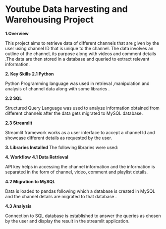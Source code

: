 # Youtube Data harvesting and Warehousing Project

**1.Overview**

This project aims to retrieve data of different channels that are given by the user using channel ID that is unique to the channel. The data involves an outline of the channel, its purpose along with videos and comment details .The data are then stored in a database and queried to extract relevant information.

**2. Key Skills**
**2.1 Python**

Python Programming language was used in retrieval ,manipulation and analysis of channel data along with some libraries .

**2.2 SQL**

Structured Query Language was used to analyze information obtained from different  channels after the data gets migrated to MySQL database.

**2.3 Streamlit**

Streamlit framework works as a user interface to accept  a channel Id and showcase different details as requested by the user.

**3. Libraries Installed**
The following libraries were used:


**4. Workflow**
**4.1 Data Retrieval**

API key helps  in accessing the channel information and the information is separated in the form of channel, video, comment and playlist details. 

**4.2 Migration to MySQL**

 Data is loaded to pandas following which a database is created in MySQL  and  the channel details are migrated to that database .
 
**4.3 Analysis**

Connection to SQL database is established  to answer the queries as chosen by the user and display the result in the streamlit application.
